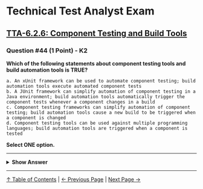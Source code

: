 # Technical Test Analyst Exam

## [TTA-6.2.6: Component Testing and Build Tools](../../6-test-tools-and-automation/6.2-specific-test-tools.md#625-tools-to-support-model-based-testing)

### Question #44 (1 Point) - K2

**Which of the following statements about component testing tools and build automation tools is TRUE?**

    a. An xUnit framework can be used to automate component testing; build automation tools execute automated component tests
    b. A JUnit framework can simplify automation of component testing in a Java environment; build automation tools automatically trigger the component tests whenever a component changes in a build
    c. Component testing frameworks can simplify automation of component testing; build automation tools cause a new build to be triggered when a component is changed
    d. Component testing tools can be used against multiple programming languages; build automation tools are triggered when a component is tested

**Select ONE option.**

---

<details>
<summary><strong>Show Answer</strong></summary>

#### Correct Answer: c

    a. Is not correct. According to the syllabus, component tests are executed by other tools after build is completed
    b. Is not correct. The statement about component test tools is true, especially with Java. The statement about build automation tools is not correct. Component test execution is triggered after build completion, by other tools
    c. Is correct. Both statements are true
    d. Is not correct. Most component testing tools are language-specific, and the build must be done before component test execution

</details>

---

[↑ Table of Contents](../../README.md#table-of-contents) | [← Previous Page](question-43.md) | [Next Page →](question-45.md)
